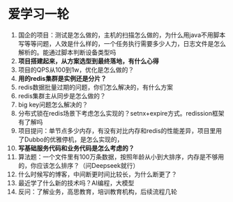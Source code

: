 # 爱学习一轮

1. 国企的项目：测试是怎么做的，主机的扫描怎么做的，为什么用java不用脚本写等等问题，人效是什么样的，一个任务执行需要多少人力，日志文件是怎么解析的。能通过脚本判断设备类型吗
2. **项目搭建起来，从方案选型到最终落地，有什么心得**
3. 项目的QPS从100到1w，优化是怎么做的？
4. **用的redis集群是实例还是分片？**
5. redis数据批量过期的问题，你们怎么解决的，有什么方案
6. redis集群主从同步是怎么做的？
7. big key问题怎么解决的？
8. 分布式锁在redis场景下考虑怎么实现的？setnx+expire方式。redission框架有了解吗
9. 项目提问：单节点多少内存，有没有对比内存和redis的性能差异，项目里用了Dubbo的优雅停机，是怎么实现的，
10. **写基础服务代码和业务代码是怎么考虑的？**
11. 算法题：一个文件里有100万条数据，按照年龄从小到大排序，内存是不够用的，你应该怎么排序？（问Deepseek就行）
12. 什么时候写的博客，中间断更时间比较长，为什么断更了？
13. 最近学了什么新的技术吗？AI编程，大模型
14. 反问：了解业务，高思教育，培训教育机构，后续流程几轮


